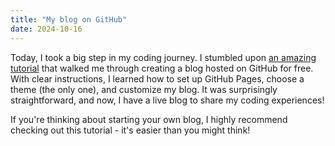 ```yaml
---
title: "My blog on GitHub"
date: 2024-10-16
---
```


Today, I took a big step in my coding journey. I stumbled upon [an amazing tutorial](https://github.com/skills/github-pages?target="_blank") that walked me through creating a blog hosted on GitHub for free. With clear instructions, I learned how to set up GitHub Pages, choose a theme (the only one), and customize my blog. It was surprisingly straightforward, and now, I have a live blog to share my coding experiences!

If you're thinking about starting your own blog, I highly recommend checking out this tutorial - it's easier than you might think!
